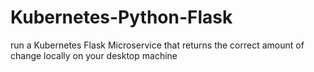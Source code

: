 # Kubernetes-Python-Flask
run a Kubernetes Flask Microservice that returns the correct amount of change locally on your desktop machine
